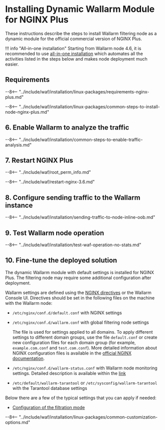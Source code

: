 [img-wl-console-users]:             ../images/check-user-no-2fa.png
[wallarm-status-instr]:             ../admin-en/configure-statistics-service.md
[memory-instr]:                     ../admin-en/configuration-guides/allocate-resources-for-node.md
[waf-directives-instr]:             ../admin-en/configure-parameters-en.md
[ptrav-attack-docs]:                ../attacks-vulns-list.md#path-traversal
[attacks-in-ui-image]:              ../images/admin-guides/test-attacks-quickstart.png
[waf-mode-instr]:                   ../admin-en/configure-wallarm-mode.md
[logging-instr]:                    ../admin-en/configure-logging.md
[proxy-balancer-instr]:             ../admin-en/using-proxy-or-balancer-en.md
[process-time-limit-instr]:         ../admin-en/configure-parameters-en.md#wallarm_process_time_limit
[configure-selinux-instr]:          ../admin-en/configure-selinux.md
[configure-proxy-balancer-instr]:   ../admin-en/configuration-guides/access-to-wallarm-api-via-proxy.md
[update-instr]:                     ../updating-migrating/nginx-modules.md
[install-postanalytics-docs]:        ../../admin-en/installation-postanalytics-en/
[waf-mode-recommendations]:          ../about-wallarm/deployment-best-practices.md#follow-recommended-onboarding-steps
[ip-lists-docs]:                    ../user-guides/ip-lists/overview.md
[versioning-policy]:                ../updating-migrating/versioning-policy.md#version-list
[install-postanalytics-instr]:      ../admin-en/installation-postanalytics-en.md
[waf-installation-instr-latest]:     /installation/nginx-plus/
[img-node-with-several-instances]:  ../images/user-guides/nodes/wallarm-node-with-two-instances.png
[img-create-wallarm-node]:      ../images/user-guides/nodes/create-cloud-node.png
[nginx-custom]:                 custom/custom-nginx-version.md
[node-token]:                       ../quickstart.md#deploy-the-wallarm-filtering-node
[api-token]:                        ../user-guides/settings/api-tokens.md
[wallarm-token-types]:              ../user-guides/nodes/nodes.md#api-and-node-tokens-for-node-creation
[platform]:                         ../installation/supported-deployment-options.md
[oob-docs]:                         oob/overview.md
[oob-advantages-limitations]:       oob/overview.md#advantages-and-limitations
[web-server-mirroring-examples]:    oob/web-server-mirroring/overview.md#examples-of-web-server-configuration-for-traffic-mirroring
[img-grouped-nodes]:                ../images/user-guides/nodes/grouped-nodes.png

# Installing Dynamic Wallarm Module for NGINX Plus

These instructions describe the steps to install Wallarm filtering node as a dynamic module for the official commercial version of NGINX Plus.

!!! info "All-in-one installation"
    Starting from Wallarm node 4.6, it is recommended to use [all-in-one installation](../installation/nginx/all-in-one.md) which automates all the activities listed in the steps below and makes node deployment much easier.

## Requirements

--8<-- "../include/waf/installation/linux-packages/requirements-nginx-plus.md"

--8<-- "../include/waf/installation/linux-packages/common-steps-to-install-node-nginx-plus.md"

## 6. Enable Wallarm to analyze the traffic

--8<-- "../include/waf/installation/common-steps-to-enable-traffic-analysis.md"

## 7. Restart NGINX Plus

--8<-- "../include/waf/root_perm_info.md"

--8<-- "../include/waf/restart-nginx-3.6.md"

## 8. Configure sending traffic to the Wallarm instance

--8<-- "../include/waf/installation/sending-traffic-to-node-inline-oob.md"

## 9. Test Wallarm node operation

--8<-- "../include/waf/installation/test-waf-operation-no-stats.md"

## 10. Fine-tune the deployed solution

The dynamic Wallarm module with default settings is installed for NGINX Plus. The filtering node may require some additional configuration after deployment.

Wallarm settings are defined using the [NGINX directives](../admin-en/configure-parameters-en.md) or the Wallarm Console UI. Directives should be set in the following files on the machine with the Wallarm node:

* `/etc/nginx/conf.d/default.conf` with NGINX settings
* `/etc/nginx/conf.d/wallarm.conf` with global filtering node settings

    The file is used for settings applied to all domains. To apply different settings to different domain groups, use the file `default.conf` or create new configuration files for each domain group (for example, `example.com.conf` and `test.com.conf`). More detailed information about NGINX configuration files is available in the [official NGINX documentation](https://nginx.org/en/docs/beginners_guide.html).
* `/etc/nginx/conf.d/wallarm-status.conf` with Wallarm node monitoring settings. Detailed description is available within the [link][wallarm-status-instr]
* `/etc/default/wallarm-tarantool` or `/etc/sysconfig/wallarm-tarantool` with the Tarantool database settings

Below there are a few of the typical settings that you can apply if needed:

* [Configuration of the filtration mode][waf-mode-instr]

--8<-- "../include/waf/installation/linux-packages/common-customization-options.md"
